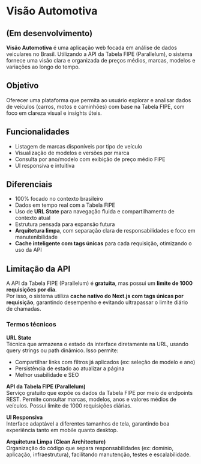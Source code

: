 # Visão Automotiva
## (Em desenvolvimento)

**Visão Automotiva** é uma aplicação web focada em análise de dados veiculares no Brasil. Utilizando a API da Tabela FIPE (Parallelum), o sistema fornece uma visão clara e organizada de preços médios, marcas, modelos e variações ao longo do tempo.

## Objetivo

Oferecer uma plataforma que permita ao usuário explorar e analisar dados de veículos (carros, motos e caminhões) com base na Tabela FIPE, com foco em clareza visual e insights úteis.

## Funcionalidades

- Listagem de marcas disponíveis por tipo de veículo  
- Visualização de modelos e versões por marca  
- Consulta por ano/modelo com exibição de preço médio FIPE  
- UI responsiva e intuitiva  

## Diferenciais

- 100% focado no contexto brasileiro  
- Dados em tempo real com a Tabela FIPE  
- Uso de **URL State** para navegação fluida e compartilhamento de contexto atual  
- Estrutura pensada para expansão futura  
- **Arquitetura limpa**, com separação clara de responsabilidades e foco em manutenibilidade  
- **Cache inteligente com tags únicas** para cada requisição, otimizando o uso da API  

## Limitação da API

A API da Tabela FIPE (Parallelum) é **gratuita**, mas possui um **limite de 1000 requisições por dia**.  
Por isso, o sistema utiliza **cache nativo do Next.js com tags únicas por requisição**, garantindo desempenho e evitando ultrapassar o limite diário de chamadas.

### Termos técnicos

**URL State**  
  Técnica que armazena o estado da interface diretamente na URL, usando query strings ou path dinâmico. Isso permite:
  - Compartilhar links com filtros já aplicados (ex: seleção de modelo e ano)  
  - Persistência de estado ao atualizar a página  
  - Melhor usabilidade e SEO  

**API da Tabela FIPE (Parallelum)**  
  Serviço gratuito que expõe os dados da Tabela FIPE por meio de endpoints REST. Permite consultar marcas, modelos, anos e valores médios de veículos. Possui limite de 1000 requisições diárias.  

**UI Responsiva**  
  Interface adaptável a diferentes tamanhos de tela, garantindo boa experiência tanto em mobile quanto desktop.  

**Arquitetura Limpa (Clean Architecture)**  
  Organização do código que separa responsabilidades (ex: domínio, aplicação, infraestrutura), facilitando manutenção, testes e escalabilidade.
